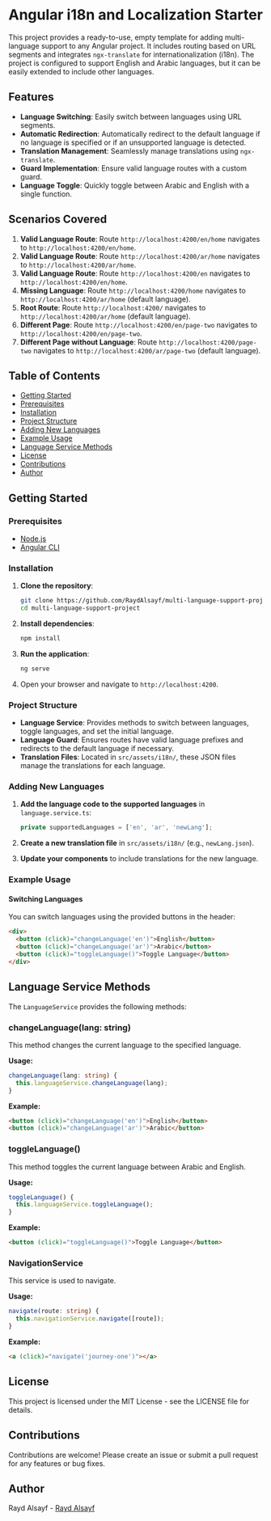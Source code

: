 
# Angular i18n and Localization Starter

This project provides a ready-to-use, empty template for adding multi-language support to any Angular project. It includes routing based on URL segments and integrates `ngx-translate` for internationalization (i18n). The project is configured to support English and Arabic languages, but it can be easily extended to include other languages.

## Features

- **Language Switching**: Easily switch between languages using URL segments.
- **Automatic Redirection**: Automatically redirect to the default language if no language is specified or if an unsupported language is detected.
- **Translation Management**: Seamlessly manage translations using `ngx-translate`.
- **Guard Implementation**: Ensure valid language routes with a custom guard.
- **Language Toggle**: Quickly toggle between Arabic and English with a single function.

## Scenarios Covered

1. **Valid Language Route**: Route `http://localhost:4200/en/home` navigates to `http://localhost:4200/en/home`.
2. **Valid Language Route**: Route `http://localhost:4200/ar/home` navigates to `http://localhost:4200/ar/home`.
3. **Valid Language Route**: Route `http://localhost:4200/en` navigates to `http://localhost:4200/en/home`.
4. **Missing Language**: Route `http://localhost:4200/home` navigates to `http://localhost:4200/ar/home` (default language).
5. **Root Route**: Route `http://localhost:4200/` navigates to `http://localhost:4200/ar/home` (default language).
6. **Different Page**: Route `http://localhost:4200/en/page-two` navigates to `http://localhost:4200/en/page-two`.
7. **Different Page without Language**: Route `http://localhost:4200/page-two` navigates to `http://localhost:4200/ar/page-two` (default language).

## Table of Contents
* [Getting Started](#getting-started)
* [Prerequisites](#prerequisites)
* [Installation](#installation)
* [Project Structure](#project-structure)
* [Adding New Languages](#adding-new-languages)
* [Example Usage](#example-usage)
* [Language Service Methods](#language-service-methods)
* [License](#license)
* [Contributions](#contributions)
* [Author](#author)

## Getting Started

### Prerequisites

- [Node.js](https://nodejs.org/)
- [Angular CLI](https://angular.io/cli)

### Installation

1. **Clone the repository**:
    ```bash
    git clone https://github.com/RaydAlsayf/multi-language-support-project.git
    cd multi-language-support-project
    ```

2. **Install dependencies**:
    ```bash
    npm install
    ```

3. **Run the application**:
    ```bash
    ng serve
    ```

4. Open your browser and navigate to `http://localhost:4200`.

### Project Structure

- **Language Service**: Provides methods to switch between languages, toggle languages, and set the initial language.
- **Language Guard**: Ensures routes have valid language prefixes and redirects to the default language if necessary.
- **Translation Files**: Located in `src/assets/i18n/`, these JSON files manage the translations for each language.

### Adding New Languages

1. **Add the language code to the supported languages** in `language.service.ts`:
    ```typescript
    private supportedLanguages = ['en', 'ar', 'newLang'];
    ```

2. **Create a new translation file** in `src/assets/i18n/` (e.g., `newLang.json`).

3. **Update your components** to include translations for the new language.

### Example Usage

#### Switching Languages

You can switch languages using the provided buttons in the header:
```html
<div>
  <button (click)="changeLanguage('en')">English</button>
  <button (click)="changeLanguage('ar')">Arabic</button>
  <button (click)="toggleLanguage()">Toggle Language</button>
</div>
```

## Language Service Methods

The `LanguageService` provides the following methods:

### changeLanguage(lang: string)
This method changes the current language to the specified language.

**Usage:**

```typescript
changeLanguage(lang: string) {
  this.languageService.changeLanguage(lang);
}
```

**Example:**
```html
<button (click)="changeLanguage('en')">English</button>
<button (click)="changeLanguage('ar')">Arabic</button>
```

### toggleLanguage()
This method toggles the current language between Arabic and English.

**Usage:**

```typescript
toggleLanguage() {
  this.languageService.toggleLanguage();
}
```

**Example:**
```html
<button (click)="toggleLanguage()">Toggle Language</button>
```

### NavigationService
This service is used to navigate.

**Usage:**
```typescript
navigate(route: string) {
  this.navigationService.navigate([route]);
}
```
**Example:**
```html
<a (click)="navigate('journey-one')"></a>
```

## License
This project is licensed under the MIT License - see the LICENSE file for details.

## Contributions
Contributions are welcome! Please create an issue or submit a pull request for any features or bug fixes.

## Author
Rayd Alsayf - [Rayd Alsayf](https://www.linkedin.com/in/raydalsayf/)
